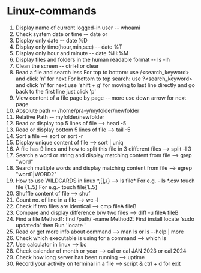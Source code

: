 # Linux-commands

1. Display name of current logged-in user -- whoami
2. Check system date or time -- date or
3. Display only date -- date %D
4. Display only time(hour,min,sec) -- date %T
5. Display only hour and minute -- date %H:%M
6. Display files and folders in the human readable format -- ls -lh
7. Clean the screen -- ctrl+l or clear
8. Read a file and search
less <file>
For top to bottom: use /<search_keyword> and click 'n' for next
For bottom to top search: use ?<search_keyword> and click 'n' for next
use 'shift + g' for moving to last line directly and go back to the first line just click 'p'
10. View content of a file page by page -- more <file>
 use down arrow for next page
11. Absolute path -- /home/pra-y/myfolder/newfolder
12. Relative Path -- myfolder/newfolder
13. Read or display top 5 lines of file --> head -5 <file>
14. Read or display bottom 5 lines of file --> tail -5 <file>
15. Sort a file --> sort <file> or sort -r <file>
16. Display unique content of file --> sort <file> | uniq
17. A file has 9 lines and how to split this file in 3 different files --> split -l 3 <file>
18. Search a word or string and display matching content from file --> grep "word" <file>
19. Search multiple words and display matching content from file --> egrep "word1|WORD2" <file>
20. How to use WILDCARDS in linux *,[],{} -->
ls file\*  For e.g. - ls *.csv
touch file {1..5}  For e.g.- touch file{1..5}
22. Shuffle content of file --> shuf <file>
23. Count no. of line in a file --> wc -l <file>
24. Check if two files are identical --> cmp fileA fileB
25. Compare and display difference b/w two files --> diff -u fileA fileB
26. Find a file
Method1: find /path/ -name <file>
Method2: First install locate
'sudo updatedb' then Run 'locate <file>'
27. Read or get more info about command --> man ls or ls --help | more
28. Check which executable is using for a command --> which ls
29. Use calculator in linux --> bc
30. Check calendar of month or year --> cal or cal JAN 2023 or cal 2024
31. Check how long server has been running --> uptime
32. Record your activity on terminal in a file --> script & ctrl + d for exit
